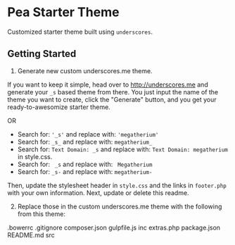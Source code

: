 Pea Starter Theme
===

Customized starter theme built using `underscores`.


Getting Started
---------------

1. Generate new custom underscores.me theme.

If you want to keep it simple, head over to http://underscores.me and generate your `_s` based theme from there. You just input the name of the theme you want to create, click the "Generate" button, and you get your ready-to-awesomize starter theme.

OR

* Search for: `'_s'` and replace with: `'megatherium'`
* Search for: `_s_` and replace with: `megatherium_`
* Search for: `Text Domain: _s` and replace with: `Text Domain: megatherium` in style.css.
* Search for: <code>&nbsp;_s</code> and replace with: <code>&nbsp;Megatherium</code>
* Search for: `_s-` and replace with: `megatherium-`

Then, update the stylesheet header in `style.css` and the links in `footer.php` with your own information. Next, update or delete this readme.

2. Replace those in the custom underscores.me theme with the following from this theme:

.bowerrc
.gitignore
composer.json
gulpfile.js
inc
    extras.php
package.json
README.md
src
